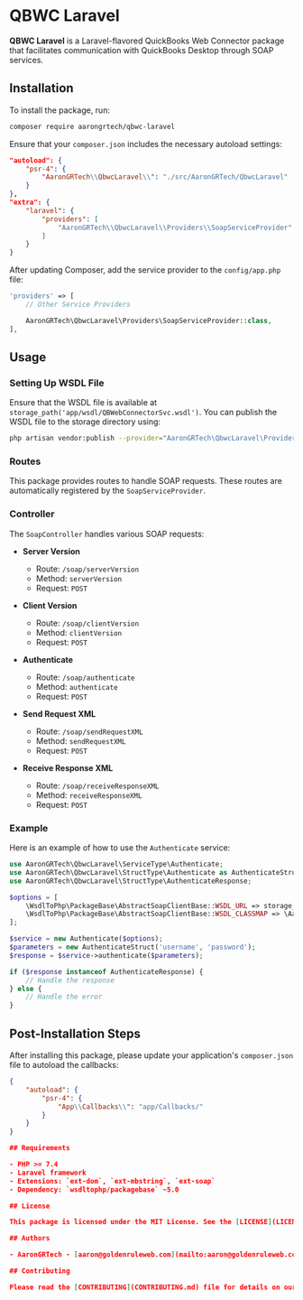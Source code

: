 # QBWC Laravel

**QBWC Laravel** is a Laravel-flavored QuickBooks Web Connector package that facilitates communication with QuickBooks Desktop through SOAP services.

## Installation

To install the package, run:

```bash
composer require aarongrtech/qbwc-laravel
```

Ensure that your `composer.json` includes the necessary autoload settings:

```json
"autoload": {
    "psr-4": {
        "AaronGRTech\\QbwcLaravel\\": "./src/AaronGRTech/QbwcLaravel"
    }
},
"extra": {
    "laravel": {
        "providers": [
            "AaronGRTech\\QbwcLaravel\\Providers\\SoapServiceProvider"
        ]
    }
}
```

After updating Composer, add the service provider to the `config/app.php` file:

```php
'providers' => [
    // Other Service Providers

    AaronGRTech\QbwcLaravel\Providers\SoapServiceProvider::class,
],
```

## Usage

### Setting Up WSDL File

Ensure that the WSDL file is available at `storage_path('app/wsdl/QBWebConnectorSvc.wsdl')`. You can publish the WSDL file to the storage directory using:

```bash
php artisan vendor:publish --provider="AaronGRTech\QbwcLaravel\Providers\SoapServiceProvider"
```

### Routes

This package provides routes to handle SOAP requests. These routes are automatically registered by the `SoapServiceProvider`.

### Controller

The `SoapController` handles various SOAP requests:

- **Server Version**
  - Route: `/soap/serverVersion`
  - Method: `serverVersion`
  - Request: `POST`

- **Client Version**
  - Route: `/soap/clientVersion`
  - Method: `clientVersion`
  - Request: `POST`

- **Authenticate**
  - Route: `/soap/authenticate`
  - Method: `authenticate`
  - Request: `POST`

- **Send Request XML**
  - Route: `/soap/sendRequestXML`
  - Method: `sendRequestXML`
  - Request: `POST`

- **Receive Response XML**
  - Route: `/soap/receiveResponseXML`
  - Method: `receiveResponseXML`
  - Request: `POST`

### Example

Here is an example of how to use the `Authenticate` service:

```php
use AaronGRTech\QbwcLaravel\ServiceType\Authenticate;
use AaronGRTech\QbwcLaravel\StructType\Authenticate as AuthenticateStruct;
use AaronGRTech\QbwcLaravel\StructType\AuthenticateResponse;

$options = [
    \WsdlToPhp\PackageBase\AbstractSoapClientBase::WSDL_URL => storage_path('app/wsdl/QBWebConnectorSvc.wsdl'),
    \WsdlToPhp\PackageBase\AbstractSoapClientBase::WSDL_CLASSMAP => \AaronGRTech\QbwcLaravel\ClassMap::get(),
];

$service = new Authenticate($options);
$parameters = new AuthenticateStruct('username', 'password');
$response = $service->authenticate($parameters);

if ($response instanceof AuthenticateResponse) {
    // Handle the response
} else {
    // Handle the error
}
```
## Post-Installation Steps

After installing this package, please update your application's `composer.json` file to autoload the callbacks:

```json
{
    "autoload": {
        "psr-4": {
            "App\\Callbacks\\": "app/Callbacks/"
        }
    }
}

## Requirements

- PHP >= 7.4
- Laravel framework
- Extensions: `ext-dom`, `ext-mbstring`, `ext-soap`
- Dependency: `wsdltophp/packagebase` ~5.0

## License

This package is licensed under the MIT License. See the [LICENSE](LICENSE) file for more information.

## Authors

- AaronGRTech - [aaron@goldenruleweb.com](mailto:aaron@goldenruleweb.com)

## Contributing

Please read the [CONTRIBUTING](CONTRIBUTING.md) file for details on our code of conduct, and the process for submitting pull requests.

